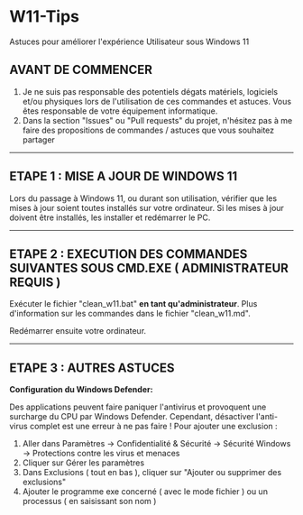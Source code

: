 # W11-Tips
Astuces pour améliorer l'expérience Utilisateur sous Windows 11

## AVANT DE COMMENCER

1. Je ne suis pas responsable des potentiels dégats matériels, logiciels et/ou physiques lors de l'utilisation de ces commandes et astuces. Vous êtes responsable de votre équipement informatique.
2. Dans la section "Issues" ou "Pull requests" du projet, n'hésitez pas à me faire des propositions de commandes / astuces que vous souhaitez partager 

-----------------

## ETAPE 1 : MISE A JOUR DE WINDOWS 11

Lors du passage à Windows 11, ou durant son utilisation, vérifier que les mises à jour soient toutes installés sur votre ordinateur. Si les mises à jour doivent être installés, les installer et redémarrer le PC.

-----------------

## ETAPE 2 : EXECUTION DES COMMANDES SUIVANTES SOUS CMD.EXE ( ADMINISTRATEUR REQUIS )

Exécuter le fichier "clean_w11.bat" __en tant qu'administrateur__. Plus d'information sur les commandes dans le fichier "clean_w11.md".

Redémarrer ensuite votre ordinateur.

-----------------

## ETAPE 3 : AUTRES ASTUCES

__Configuration du Windows Defender:__

Des applications peuvent faire paniquer l'antivirus et provoquent une surcharge du CPU par Windows Defender. Cependant, désactiver l'anti-virus complet est une erreur à ne pas faire ! Pour ajouter une exclusion :
1. Aller dans Paramètres -> Confidentialité  & Sécurité -> Sécurité Windows -> Protections contre les virus et menaces
2. Cliquer sur Gérer les paramètres
3. Dans Exclusions ( tout en bas ), cliquer sur "Ajouter ou supprimer des exclusions"
4. Ajouter le programme exe concerné ( avec le mode fichier ) ou un processus ( en saisissant son nom )
